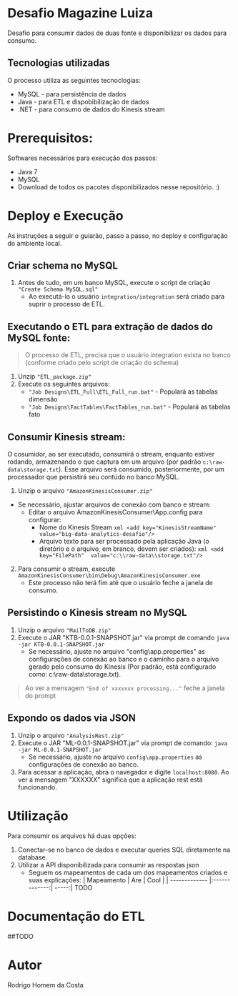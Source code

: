 # Desafio Magazine Luiza
Desafio para consumir dados de duas fonte e disponibilizar os dados para consumo.

## Tecnologias utilizadas
O processo utiliza as seguintes tecnoclogias:
* MySQL - para persistência de dados
* Java - para ETL e dispobibilização de dados
* .NET - para consumo de dados do Kinesis stream

# Prerequisitos:
Softwares necessários para execução dos passos:
* Java 7
* MySQL
* Download de todos os pacotes disponibilizados nesse repositório. :)

# Deploy e Execução
As instruções a seguir o guiarão, passo a passo, no deploy e configuração do ambiente local.

## Criar schema no MySQL
   1. Antes de tudo, em um banco MySQL, execute o script de criação `"Create Schema MySQL.sql"`
      * Ao executá-lo o usuário `integration/integration` será criado para suprir o processo de ETL.

## Executando o ETL para extração de dados do MySQL fonte:
> O processo de ETL, precisa que o usuário integration exista no banco (conforme criado pelo script de criação do schema)
   1. Unzip `"ETL_package.zip"`
   2. Execute os seguintes arquivos:
      * `"Job Designs\ETL_Full\ETL_Full_run.bat"` - Populará as tabelas dimensão
      * `"Job Designs\FactTables\FactTables_run.bat"` - Populará as tabelas fato

## Consumir Kinesis stream:
O cosumidor, ao ser executado, consumirá o stream, enquanto estiver rodando, armazenando o que captura em um arquivo (por padrão `c:\raw-data\storage.txt`). Esse arquivo será consumido, posteriormente, por um processador que persistirá seu contúdo no banco MySQL.

   1. Unzip o arquivo ```"AmazonKinesisConsumer.zip"```
   * Se necessário, ajustar arquivos de conexão com banco e stream:
      * Editar o arquivo AmazonKinesisConsumer\App.config para configurar:
        * Nome do Kinesis Stream
            ```xml <add key="KinesisStreamName" value="big-data-analytics-desafio"/>```
        * Arquivo texto para ser processado pela aplicação Java (o diretório e o arquivo, em branco, devem ser criados):
            ```xml <add key="FilePath"  value="c:\\raw-data\\storage.txt"/> ```
   2.  Para consumir o stream, execute ```AmazonKinesisConsumer\bin\Debug\AmazonKinesisConsumer.exe```
         * Este processo não terá fim até que o usuário feche a janela de consumo.

## Persistindo o Kinesis stream no MySQL
   1. Unzip o arquivo ```"MailToDB.zip"```
   2. Execute o JAR "KTB-0.0.1-SNAPSHOT.jar" via prompt de comando ```java -jar KTB-0.0.1-SNAPSHOT.jar```
      * Se necessário, ajuste no arquivo "config\app.properties" as configurações de conexão ao banco e o caminho para o arquivo gerado pelo consumo do Kinesis (Por padrão, está configurado como: c:\\raw-data\\storage.txt).
   > Ao ver a mensagem ```"End of xxxxxxx processing..."``` feche a janela do prompt

## Expondo os dados via JSON
   1. Unzip o arquivo ```"AnalysisRest.zip"```
   2. Execute o JAR "ML-0.0.1-SNAPSHOT.jar" via prompt de comando: ```java -jar ML-0.0.1-SNAPSHOT.jar```
      * Se necessário, ajuste no arquivo ```config\app.properties``` as configurações de conexão ao banco.
   3. Para acessar a aplicação, abra o navegador e digite ```localhost:8080```. Ao ver a mensagem "XXXXXX" significa que a aplicação rest está funcionando.

# Utilização
Para consumir os arquivos há duas opções:
   1. Conectar-se no banco de dados e executar queries SQL diretamente na database.
   2. Utilizar a API disponibilizada para consumir as respostas json
      * Seguem os mapeamentos de cada um dos mapeamentos criados e suas explicações:
      | Mapeamento        | Are           | Cool  |
      | ------------- |:-------------:| -----:| 
      TODO

# Documentação do ETL
##TODO

# Autor
Rodrigo Homem da Costa
